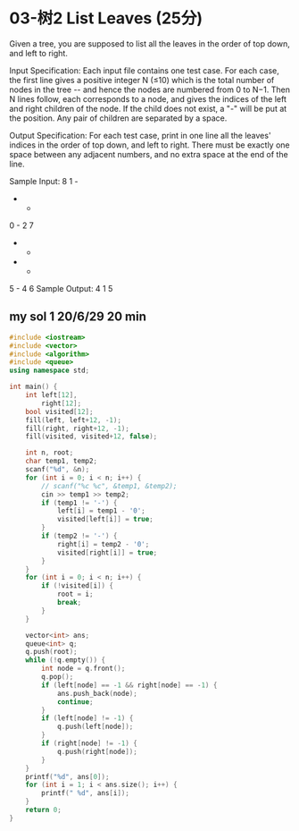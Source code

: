 # 03-树2 List Leaves (25分)

Given a tree, you are supposed to list all the leaves in the order of top down, and left to right.

Input Specification:
Each input file contains one test case. For each case, the first line gives a positive integer N (≤10) which is the total number of nodes in the tree -- and hence the nodes are numbered from 0 to N−1. Then N lines follow, each corresponds to a node, and gives the indices of the left and right children of the node. If the child does not exist, a "-" will be put at the position. Any pair of children are separated by a space.

Output Specification:
For each test case, print in one line all the leaves' indices in the order of top down, and left to right. There must be exactly one space between any adjacent numbers, and no extra space at the end of the line.

Sample Input:
8
1 -
- -
0 -
2 7
- -
- -
5 -
4 6
Sample Output:
4 1 5


## my sol 1     20/6/29     20 min

``` C++
#include <iostream>
#include <vector>
#include <algorithm>
#include <queue>
using namespace std;

int main() {
    int left[12],
        right[12];
    bool visited[12];
    fill(left, left+12, -1);
    fill(right, right+12, -1);
    fill(visited, visited+12, false);

    int n, root;
    char temp1, temp2;
    scanf("%d", &n);
    for (int i = 0; i < n; i++) {
        // scanf("%c %c", &temp1, &temp2);
        cin >> temp1 >> temp2;
        if (temp1 != '-') {
            left[i] = temp1 - '0';
            visited[left[i]] = true;
        }
        if (temp2 != '-') {
            right[i] = temp2 - '0';
            visited[right[i]] = true;
        }
    }
    for (int i = 0; i < n; i++) {
        if (!visited[i]) {
            root = i;
            break;
        }
    }

    vector<int> ans;
    queue<int> q;
    q.push(root);
    while (!q.empty()) {
        int node = q.front();
        q.pop();
        if (left[node] == -1 && right[node] == -1) {
            ans.push_back(node);
            continue;
        }
        if (left[node] != -1) {
            q.push(left[node]);
        }
        if (right[node] != -1) {
            q.push(right[node]);
        }
    }
    printf("%d", ans[0]);
    for (int i = 1; i < ans.size(); i++) {
        printf(" %d", ans[i]);
    }
    return 0;
}
```
